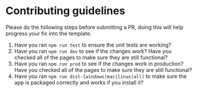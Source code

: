 # Contributing guidelines
Please do the following steps before submitting a PR, doing this will help progress your fix into the template.

1. Have you ran `npm run test` to ensure the unit tests are working?
2. Have you ran `npm run dev` to see if the changes work? Have you checked all of the pages to make sure they are still functional?
3. Have you ran `npm run prod` to see if the changes work in production? Have you checked all of the pages to make sure they are still functional?
4. Have you ran `npm run dist-[windows|mac|linux|all]` to make sure the app is packaged correctly and works if you install it?